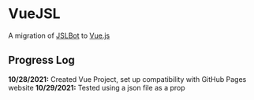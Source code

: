 # VueJSL

A migration of [JSLBot](https://github.com/MattWeinberg24/JSLbot) to [Vue.js](https://github.com/vuejs/vue)

## Progress Log

**10/28/2021:** Created Vue Project, set up compatibility with GitHub Pages website
**10/29/2021:** Tested using a json file as a prop
